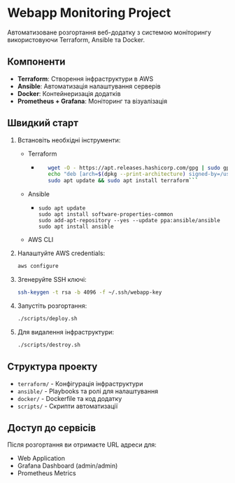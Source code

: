 # Webapp Monitoring Project

Автоматизоване розгортання веб-додатку з системою моніторингу використовуючи Terraform, Ansible та Docker.

## Компоненти

- **Terraform**: Створення інфраструктури в AWS
- **Ansible**: Автоматизація налаштування серверів
- **Docker**: Контейнеризація додатків
- **Prometheus + Grafana**: Моніторинг та візуалізація

## Швидкий старт

1. Встановіть необхідні інструменти:
   - Terraform
     - ```bash
          wget -O - https://apt.releases.hashicorp.com/gpg | sudo gpg --dearmor -o /usr/share/keyrings/hashicorp-archive-keyring.gpg;
          echo "deb [arch=$(dpkg --print-architecture) signed-by=/usr/share/keyrings/hashicorp-archive-keyring.gpg] https://apt.releases.hashicorp.com $(grep -oP '(?<=UBUNTU_CODENAME=).*' /etc/os-release || lsb_release -cs) main" | sudo tee /etc/apt/sources.list.d/hashicorp.list;
          sudo apt update && sudo apt install terraform```
   - Ansible
     - ```
       sudo apt update
       sudo apt install software-properties-common
       sudo add-apt-repository --yes --update ppa:ansible/ansible
       sudo apt install ansible
       ```
   - AWS CLI

2. Налаштуйте AWS credentials:
   ```bash
   aws configure
   ```

3. Згенеруйте SSH ключі:
   ```bash
   ssh-keygen -t rsa -b 4096 -f ~/.ssh/webapp-key
   ```

4. Запустіть розгортання:
   ```bash
   ./scripts/deploy.sh
   ```

5. Для видалення інфраструктури:
   ```bash
   ./scripts/destroy.sh
   ```

## Структура проекту

- `terraform/` - Конфігурація інфраструктури
- `ansible/` - Playbooks та ролі для налаштування
- `docker/` - Dockerfile та код додатку
- `scripts/` - Скрипти автоматизації

## Доступ до сервісів

Після розгортання ви отримаєте URL адреси для:
- Web Application
- Grafana Dashboard (admin/admin)
- Prometheus Metrics
